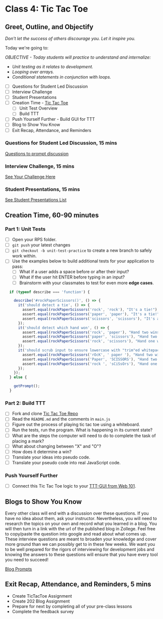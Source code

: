# Class 4: Tic Tac Toe

<!-- ! HIDE FROM STUDENT; INSTRUCTOR ONLY CONTENT -->
<!-- ## Instructor Only Content - HIDE FROM STUDENTS -->

<!-- ! END INSTRUCTOR ONLY CONTENT -->

## Greet, Outline, and Objectify

*Don't let the success of others discourage you. Let it inspire you.*

<!-- SMART: Specific, Measurable, Attainable, Relevant, and Timely. -->
<!-- https://examples.yourdictionary.com/well-written-examples-of-learning-objectives.html -->

Today we're going to:
  
*OBJECTIVE - Today students will practice to understand and internalize:*

* *Unit testing as it relates to development.*
* *Looping over arrays.*
* *Conditional statements in conjunction with loops.*

- [ ] Questions for Student Led Discussion
- [ ] Interview Challenge
- [ ] Student Presentations
- [ ] Creation Time - [Tic Tac Toe](https://github.com/AustinCodingAcademy/JS211_TicTacToeProject.git)
  * [ ] Unit Test Overview
  * [ ] Build TTT
- [ ] Push Yourself Further - Build GUI for TTT
- [ ] Blog to Show You Know
- [ ] Exit Recap, Attendance, and Reminders

### Questions for Student Led Discussion, 15 mins
<!-- This section should be structured with the 5E model: https://lesley.edu/article/empowering-students-the-5e-model-explained -->

[Questions to prompt discussion](./../additionalResources/questionsForDiscussion/qfd-class-4.md)

### Interview Challenge, 15 mins
<!-- The last two E happen here: elaborate and evaluate  -->
<!-- this sections should have a challenge that can be solved with the skills they've learned since their last class. -->
<!-- ! HIDDEN CONTENT: INSTRUCTOR ONLY -->
[See Your Challenge Here](./../additionalResources/interviewChallenges.md)
<!-- ! END HIDDEN CONTENT: INSTRUCTOR ONLY -->

### Student Presentations, 15 mins

[See Student Presentations List](./../additionalResources/studentPresentations.md)

## Creation Time, 60-90 minutes

### Part 1: Unit Tests

- [ ] Open your RPS folder.
- [ ] `git push` your latest changes
- [ ] `git checkout -b unit-test-practice` to create a new branch to safely work within.
- [ ] Use the examples below to build additional tests for your application to pass:
    * [ ] What if a user adds a space before or after their input?
    * [ ] What if the user hit ENTER before typing in an input?
    * [ ] Brainstorm with your classmates to test for even more **edge cases**.

```javascript
  if (typeof describe === 'function') {

    describe('#rockPaperScissors()', () => {
      it('should detect a tie', () => {
        assert.equal(rockPaperScissors('rock', 'rock'), "It's a tie!");
        assert.equal(rockPaperScissors('paper', 'paper'), "It's a tie!");
        assert.equal(rockPaperScissors('scissors', 'scissors'), "It's a tie!");
      });
      it('should detect which hand won', () => {
        assert.equal(rockPaperScissors('rock', 'paper'), "Hand two wins!");
        assert.equal(rockPaperScissors('paper', 'scissors'), "Hand two wins!");
        assert.equal(rockPaperScissors('rock', 'scissors'), "Hand one wins!");
      });
      it('should scrub input to ensure lowercase with "trim"ed whitepace', () => {
        assert.equal(rockPaperScissors('rOcK', ' paper '), "Hand two wins!");
        assert.equal(rockPaperScissors('Paper', 'SCISSORS'), "Hand two wins!");
        assert.equal(rockPaperScissors('rock ', 'sCiSsOrs'), "Hand one wins!");
      });
    });
  } else {

    getPrompt();
  }
```

### Part 2: Build TTT

- [ ] Fork and clone [Tic Tac Toe Repo](https://github.com/AustinCodingAcademy/JS211_TicTacToeProject.git)
- [ ] Read the `README.md` and the comments in `main.js`
- [ ] Figure out the process of playing tic tac toe using a whiteboard.
- [ ] Run the tests, run the program. What is happening in its current state?
- [ ] What are the steps the computer will need to do to complete the task of placing a mark?
- [ ] What about changing between "X" and "O"?
- [ ] How does it determine a win?
- [ ] Translate your ideas into pseudo code.
- [ ] Translate your pseudo code into real JavaScript code.

### Push Yourself Further

- [ ] Connect this Tic Tac Toe logic to your [TTT-GUI from Web 101](https://github.com/AustinCodingAcademy/TicTacToe-101).

## Blogs to Show You Know

Every other class will end with a discussion over these questions. If you have no idea about them, ask your instructor. Nevertheless, you will need to research the topics on your own and record what you learned in a blog. You will then turn in a link with the url of the published blog in Zollege. Feel free to copy/paste the question into google and read about what comes up. These interview questions are meant to broaden your knowledge and cover more ground than we can possibly get to in these few weeks. We want you to be well prepared for the rigors of interviewing for development jobs and knowing the answers to these questions will ensure that you have every tool you need to succeed!

[Blog Prompts](./../additionalResources/blogPrompts.md)

## Exit Recap, Attendance, and Reminders, 5 mins

* Create TicTacToe Assignment
* Create 202 Blog Assignment
* Prepare for next by completing all of your pre-class lessons
* Complete the feedback survey

<!-- <iframe id="openedx-zollege" src="https://openedx.zollege.com/feedback" style="width: 100%; height: 500px; border: 0">Browser not compatible.</iframe>
<script src="https://openedx.zollege.com/assets/index.js" type="application/javascript"></script> -->


<!-- TODO Create 3 question exit questions -->

<!-- TODO INSERT Student Feedback From -->

<!-- TODO INSERT *HIDDEN* Instructor Feedback Form -->

<!-- cp workspace/resources/classOutlineTemplate.md docs/module-1/class-.md -->